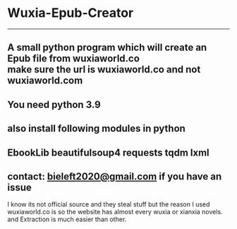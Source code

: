 # Wuxia-Epub-Creator
-------------------------------------------------------------------------------
A small python program which will create an Epub file from wuxiaworld.co  
make sure the url is wuxiaworld.co and not wuxiaworld.com
-------------------------------------------------------------------------------
You need python 3.9
-------------------------------------------------------------------------------
also install following modules in python
-------------------------------------------------------------------------------
EbookLib 
beautifulsoup4
requests
tqdm
lxml
-------------------------------------------------------------------------------
contact: bieleft2020@gmail.com if you have an issue
-------------------------------------------------------------------------------
I know its not official source and they steal stuff but
the reason I used wuxiaworld.co is so the website has almost every wuxia or xianxia novels. and Extraction is much easier than other. 
